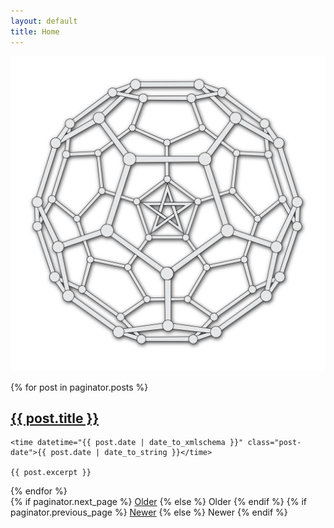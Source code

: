 ```yaml
---
layout: default
title: Home
---
```


![image](/public/SphericalWaveC60.png)

<div class="posts">
  {% for post in paginator.posts %}
  <article class="post">
    <h2 class="post-title">
      <a title="{{ post.title }}" href="{{ site.baseurl }}{{ post.url }}">
        {{ post.title }}
      </a>
    </h2>

    <time datetime="{{ post.date | date_to_xmlschema }}" class="post-date">{{ post.date | date_to_string }}</time>

    {{ post.excerpt }}
  </article>
  {% endfor %}
</div>

<div class="pagination">
  {% if paginator.next_page %}
    <a class="pagination-item older" href="{{ paginator.next_page_path | prepend: site.baseurl }}">Older</a>
  {% else %}
    <span class="pagination-item older">Older</span>
  {% endif %}
  {% if paginator.previous_page %}
    <a class="pagination-item newer" href="{{ paginator.previous_page_path | prepend: site.baseurl }}">Newer</a>
  {% else %}
    <span class="pagination-item newer">Newer</span>
  {% endif %}
</div>
